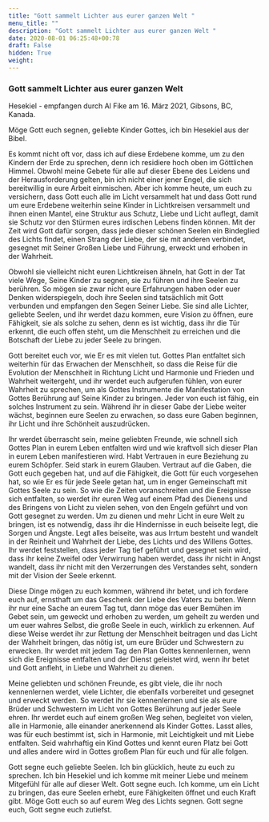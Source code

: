 ```yaml
---
title: "Gott sammelt Lichter aus eurer ganzen Welt "
menu_title: ""
description: "Gott sammelt Lichter aus eurer ganzen Welt "
date: 2020-08-01 06:25:48+00:78
draft: False
hidden: True
weight:
---
```

### Gott sammelt Lichter aus eurer ganzen Welt

Hesekiel - empfangen durch Al Fike am 16. März 2021, Gibsons, BC, Kanada.

Möge Gott euch segnen, geliebte Kinder Gottes, ich bin Hesekiel aus der Bibel.

Es kommt nicht oft vor, dass ich auf diese Erdebene komme, um zu den Kindern der Erde zu sprechen, denn ich residiere hoch oben im Göttlichen Himmel. Obwohl meine Gebete für alle auf dieser Ebene des Leidens und der Herausforderung gelten, bin ich nicht einer jener Engel, die sich bereitwillig in eure Arbeit einmischen. Aber ich komme heute, um euch zu versichern, dass Gott euch alle im Licht versammelt hat und dass Gott rund um eure Erdebene weiterhin seine Kinder in Lichtkreisen versammelt und ihnen einen Mantel, eine Struktur aus Schutz, Liebe und Licht auflegt, damit sie Schutz vor den Stürmen eures irdischen Lebens finden können. Mit der Zeit wird Gott dafür sorgen, dass jede dieser schönen Seelen ein Bindeglied des Lichts findet, einen Strang der Liebe, der sie mit anderen verbindet, gesegnet mit Seiner Großen Liebe und Führung, erweckt und erhoben in der Wahrheit.

Obwohl sie vielleicht nicht euren Lichtkreisen ähneln, hat Gott in der Tat viele Wege, Seine Kinder zu segnen, sie zu führen und ihre Seelen zu berühren. So mögen sie zwar nicht eure Erfahrungen haben oder euer Denken widerspiegeln, doch ihre Seelen sind tatsächlich mit Gott verbunden und empfangen den Segen Seiner Liebe. Sie sind alle Lichter, geliebte Seelen, und ihr werdet dazu kommen, eure Vision zu öffnen, eure Fähigkeit, sie als solche zu sehen, denn es ist wichtig, dass ihr die Tür erkennt, die euch offen steht, um die Menschheit zu erreichen und die Botschaft der Liebe zu jeder Seele zu bringen.

Gott bereitet euch vor, wie Er es mit vielen tut. Gottes Plan entfaltet sich weiterhin für das Erwachen der Menschheit, so dass die Reise für die Evolution der Menschheit in Richtung Licht und Harmonie und Frieden und Wahrheit weitergeht, und ihr werdet euch aufgerufen fühlen, von eurer Wahrheit zu sprechen, um als Gottes Instrumente die Manifestation von Gottes Berührung auf Seine Kinder zu bringen. Jeder von euch ist fähig, ein solches Instrument zu sein. Während ihr in dieser Gabe der Liebe weiter wächst, beginnen eure Seelen zu erwachen, so dass eure Gaben beginnen, ihr Licht und ihre Schönheit auszudrücken.

Ihr werdet überrascht sein, meine geliebten Freunde, wie schnell sich Gottes Plan in eurem Leben entfalten wird und wie kraftvoll sich dieser Plan in eurem Leben manifestieren wird. Habt Vertrauen in eure Beziehung zu eurem Schöpfer. Seid stark in eurem Glauben. Vertraut auf die Gaben, die Gott euch gegeben hat, und auf die Fähigkeit, die Gott für euch vorgesehen hat, so wie Er es für jede Seele getan hat, um in enger Gemeinschaft mit Gottes Seele zu sein. So wie die Zeiten voranschreiten und die Ereignisse sich entfalten, so werdet ihr euren Weg auf einem Pfad des Dienens und des Bringens von Licht zu vielen sehen, von den Engeln geführt und von Gott gesegnet zu werden. Um zu dienen und mehr Licht in eure Welt zu bringen, ist es notwendig, dass ihr die Hindernisse in euch beiseite legt, die Sorgen und Ängste. Legt alles beiseite, was aus Irrtum besteht und wandelt in der Reinheit und Wahrheit der Liebe, des Lichts und des Willens Gottes. Ihr werdet feststellen, dass jeder Tag tief geführt und gesegnet sein wird, dass ihr keine Zweifel oder Verwirrung haben werdet, dass ihr nicht in Angst wandelt, dass ihr nicht mit den Verzerrungen des Verstandes seht, sondern mit der Vision der Seele erkennt.

Diese Dinge mögen zu euch kommen, während ihr betet, und ich fordere euch auf, ernsthaft um das Geschenk der Liebe des Vaters zu beten. Wenn ihr nur eine Sache an eurem Tag tut, dann möge das euer Bemühen im Gebet sein, um geweckt und erhoben zu werden, um geheilt zu werden und um euer wahres Selbst, die große Seele in euch, wirklich zu erkennen. Auf diese Weise werdet ihr zur Rettung der Menschheit beitragen und das Licht der Wahrheit bringen, das nötig ist, um eure Brüder und Schwestern zu erwecken. Ihr werdet mit jedem Tag den Plan Gottes kennenlernen, wenn sich die Ereignisse entfalten und der Dienst geleistet wird, wenn ihr betet und Gott anfleht, in Liebe und Wahrheit zu dienen.

Meine geliebten und schönen Freunde, es gibt viele, die ihr noch kennenlernen werdet, viele Lichter, die ebenfalls vorbereitet und gesegnet und erweckt werden. So werdet ihr sie kennenlernen und sie als eure Brüder und Schwestern im Licht von Gottes Berührung auf jeder Seele ehren. Ihr werdet euch auf einem großen Weg sehen, begleitet von vielen, alle in Harmonie, alle einander anerkennend als Kinder Gottes. Lasst alles, was für euch bestimmt ist, sich in Harmonie, mit Leichtigkeit und mit Liebe entfalten. Seid wahrhaftig ein Kind Gottes und kennt euren Platz bei Gott und alles andere wird in Gottes großem Plan für euch und für alle folgen.

Gott segne euch geliebte Seelen. Ich bin glücklich, heute zu euch zu sprechen. Ich bin Hesekiel und ich komme mit meiner Liebe und meinem Mitgefühl für alle auf dieser Welt. Gott segne euch. Ich komme, um ein Licht zu bringen, das eure Seelen erhebt, eure Fähigkeiten öffnet und euch Kraft gibt. Möge Gott euch so auf eurem Weg des Lichts segnen. Gott segne euch, Gott segne euch zutiefst.
